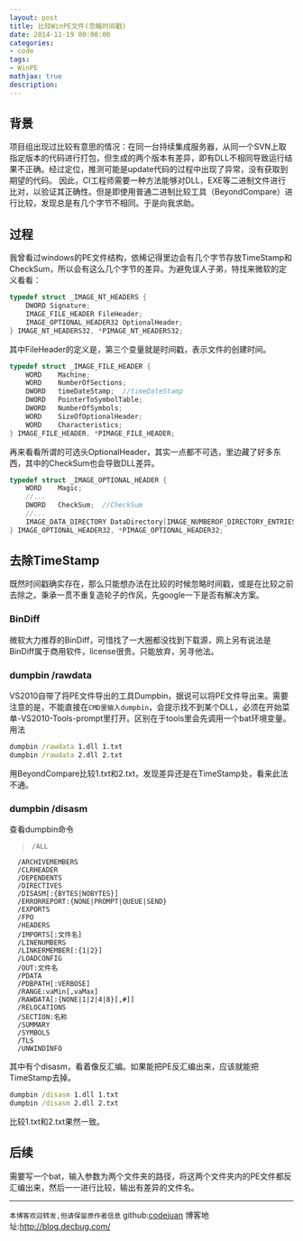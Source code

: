 ```yaml
---
layout: post
title: 比较WinPE文件(忽略时间戳)
date: 2014-11-19 00:00:00
categories:
- code
tags: 
- WinPE
mathjax: true
description: 
---
```

## 背景
项目组出现过比较有意思的情况：在同一台持续集成服务器，从同一个SVN上取指定版本的代码进行打包，但生成的两个版本有差异，即有DLL不相同导致运行结果不正确。经过定位，推测可能是update代码的过程中出现了异常，没有获取到期望的代码。
因此，CI工程师需要一种方法能够对DLL，EXE等二进制文件进行比对，以验证其正确性。但是即使用普通二进制比较工具（BeyondCompare）进行比较，发现总是有几个字节不相同。于是向我求助。

## 过程
我曾看过windows的PE文件结构，依稀记得里边会有几个字节存放TimeStamp和CheckSum，所以会有这么几个字节的差异。为避免误人子弟，特找来微软的定义看看：

``` cpp
typedef struct _IMAGE_NT_HEADERS {  
    DWORD Signature;  
    IMAGE_FILE_HEADER FileHeader;  
    IMAGE_OPTIONAL_HEADER32 OptionalHeader;  
} IMAGE_NT_HEADERS32, *PIMAGE_NT_HEADERS32;
```

<!--more-->

其中FileHeader的定义是，第三个变量就是时间戳，表示文件的创建时间。

``` cpp
typedef struct _IMAGE_FILE_HEADER {  
    WORD    Machine;  
    WORD    NumberOfSections;  
    DWORD   timeDateStamp;  //timeDateStamp
    DWORD   PointerToSymbolTable;  
    DWORD   NumberOfSymbols;  
    WORD    SizeOfOptionalHeader;  
    WORD    Characteristics;  
} IMAGE_FILE_HEADER, *PIMAGE_FILE_HEADER;
```

再来看看所谓的可选头OptionalHeader，其实一点都不可选，里边藏了好多东西，其中的CheckSum也会导致DLL差异。  

```cpp
typedef struct _IMAGE_OPTIONAL_HEADER {  
    WORD    Magic;     
    //...
    DWORD   CheckSum;  //CheckSum
    //...
    IMAGE_DATA_DIRECTORY DataDirectory[IMAGE_NUMBEROF_DIRECTORY_ENTRIES];  
} IMAGE_OPTIONAL_HEADER32, *PIMAGE_OPTIONAL_HEADER32;  
```

## 去除TimeStamp
既然时间戳确实存在，那么只能想办法在比较的时候忽略时间戳，或是在比较之前去除之。秉承一贯不重复造轮子的作风，先google一下是否有解决方案。

### BinDiff
微软大力推荐的BinDiff，可惜找了一大圈都没找到下载源，网上另有说法是BinDiff属于商用软件，license很贵。只能放弃，另寻他法。

### dumpbin /rawdata
VS2010自带了将PE文件导出的工具Dumpbin，据说可以将PE文件导出来。需要注意的是，不能直接在`CMD里输入dumpbin`，会提示找不到某个DLL，必须在开始菜单-VS2010-Tools-prompt里打开。区别在于tools里会先调用一个bat环境变量。
用法

```bat
dumpbin /rawdata 1.dll 1.txt
dumpbin /rawdata 2.dll 2.txt
```

用BeyondCompare比较1.txt和2.txt，发现差异还是在TimeStamp处，看来此法不通。

### dumpbin /disasm
查看dumpbin命令

>     /ALL  
      /ARCHIVEMEMBERS  
      /CLRHEADER  
      /DEPENDENTS  
      /DIRECTIVES  
      /DISASM[:{BYTES|NOBYTES}]  
      /ERRORREPORT:{NONE|PROMPT|QUEUE|SEND}  
      /EXPORTS  
      /FPO  
      /HEADERS  
      /IMPORTS[:文件名]  
      /LINENUMBERS  
      /LINKERMEMBER[:{1|2}]  
      /LOADCONFIG  
      /OUT:文件名  
      /PDATA  
      /PDBPATH[:VERBOSE]  
      /RANGE:vaMin[,vaMax]  
      /RAWDATA[:{NONE|1|2|4|8}[,#]]  
      /RELOCATIONS  
      /SECTION:名称  
      /SUMMARY  
      /SYMBOLS  
      /TLS  
      /UNWINDINFO   

其中有个disasm，看着像反汇编。如果能把PE反汇编出来，应该就能把TimeStamp去掉。

```bat
dumpbin /disasm 1.dll 1.txt
dumpbin /disasm 2.dll 2.txt
```

比较1.txt和2.txt果然一致。

## 后续
需要写一个bat，输入参数为两个文件夹的路径，将这两个文件夹内的PE文件都反汇编出来，然后一一进行比较，输出有差异的文件名。



-----------------------

`本博客欢迎转发,但请保留原作者信息`
github:[codejuan](https://github.com/CodeJuan)
博客地址:http://blog.decbug.com/

